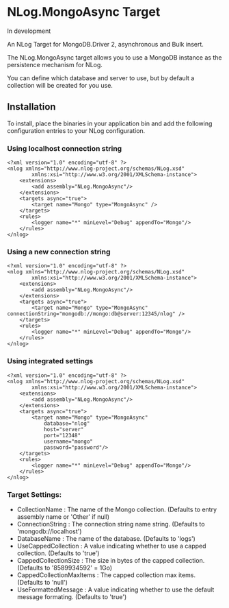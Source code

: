NLog.MongoAsync Target
=============
In development

An NLog Target for MongoDB.Driver 2, asynchronous and Bulk insert.

The NLog.MongoAsync target allows you to use a MongoDB instance as the persistence mechanism for NLog.

You can define which database and server to use, but by default a collection will be created for you use.

Installation
-------------

To install, place the binaries in your application bin and add the following configuration entries to your NLog configuration.

### Using localhost connection string

	<?xml version="1.0" encoding="utf-8" ?>
	<nlog xmlns="http://www.nlog-project.org/schemas/NLog.xsd"
			xmlns:xsi="http://www.w3.org/2001/XMLSchema-instance">
		<extensions>
			<add assembly="NLog.MongoAsync"/>
		</extensions>
		<targets async="true">
			<target name="Mongo" type="MongoAsync" />
		</targets>
		<rules>
			<logger name="*" minLevel="Debug" appendTo="Mongo"/>
		</rules>
	</nlog>
	
### Using a new connection string

	<?xml version="1.0" encoding="utf-8" ?>
	<nlog xmlns="http://www.nlog-project.org/schemas/NLog.xsd"
			xmlns:xsi="http://www.w3.org/2001/XMLSchema-instance">
		<extensions>
			<add assembly="NLog.MongoAsync"/>
		</extensions>
		<targets async="true">
			<target name="Mongo" type="MongoAsync" connectionString="mongodb://mongo:db@server:12345/nlog" />
		</targets>
		<rules>
			<logger name="*" minLevel="Debug" appendTo="Mongo"/>
		</rules>
	</nlog>	

### Using integrated settings

	<?xml version="1.0" encoding="utf-8" ?>
	<nlog xmlns="http://www.nlog-project.org/schemas/NLog.xsd"
			xmlns:xsi="http://www.w3.org/2001/XMLSchema-instance">
		<extensions>
			<add assembly="NLog.MongoAsync"/>
		</extensions>
		<targets async="true">
			<target name="Mongo" type="MongoAsync" 
				database="nlog"
				host="server"
				port="12348"            
				username="mongo"
				password="password"/>
		</targets>
		<rules>
			<logger name="*" minLevel="Debug" appendTo="Mongo"/>
		</rules>
	</nlog>
	
### Target Settings:

* CollectionName : The name of the Mongo collection. (Defaults to entry assembly name or 'Other' if null)
* ConnectionString : The connection string name string. (Defaults to 'mongodb://localhost')
* DatabaseName : The name of the database. (Defaults to 'logs')
* UseCappedCollection : A value indicating whether to use a capped collection. (Defaults to 'true')
* CappedCollectionSize : The size in bytes of the capped collection. (Defaults to '8589934592' = 1Go)
* CappedCollectionMaxItems : The capped collection max items. (Defaults to 'null')
* UseFormattedMessage : A value indicating whether to use the default message formating. (Defaults to 'true')
